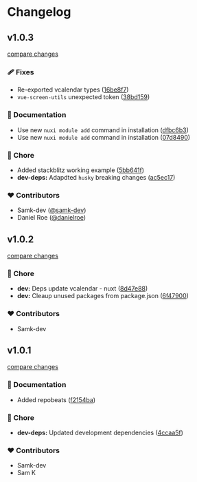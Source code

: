 # Changelog

## v1.0.3

[compare changes](https://github.com/samk-dev/nuxt-vcalendar/compare/v1.0.2...v1.0.3)

### 🩹 Fixes

- Re-exported vcalendar types ([16be8f7](https://github.com/samk-dev/nuxt-vcalendar/commit/16be8f7))
- `vue-screen-utils` unexpected token ([38bd159](https://github.com/samk-dev/nuxt-vcalendar/commit/38bd159))

### 📖 Documentation

- Use new `nuxi module add` command in installation ([dfbc6b3](https://github.com/samk-dev/nuxt-vcalendar/commit/dfbc6b3))
- Use new `nuxi module add` command in installation ([07d8490](https://github.com/samk-dev/nuxt-vcalendar/commit/07d8490))

### 🏡 Chore

- Added stackblitz working example ([5bb641f](https://github.com/samk-dev/nuxt-vcalendar/commit/5bb641f))
- **dev-deps:** Adapdted `husky` breaking changes ([ac5ec17](https://github.com/samk-dev/nuxt-vcalendar/commit/ac5ec17))

### ❤️ Contributors

- Samk-dev ([@samk-dev](http://github.com/samk-dev))
- Daniel Roe ([@danielroe](http://github.com/danielroe))

## v1.0.2

[compare changes](https://github.com/samk-dev/nuxt-vcalendar/compare/v1.0.1...v1.0.2)

### 🏡 Chore

- **dev:** Deps update vcalendar - nuxt ([8d47e88](https://github.com/samk-dev/nuxt-vcalendar/commit/8d47e88))
- **dev:** Cleaup unused packages from package.json ([6f47900](https://github.com/samk-dev/nuxt-vcalendar/commit/6f47900))

### ❤️ Contributors

- Samk-dev

## v1.0.1

[compare changes](https://github.com/samk-dev/nuxt-vcalendar/compare/1.0.0...v1.0.1)

### 📖 Documentation

- Added repobeats ([f2154ba](https://github.com/samk-dev/nuxt-vcalendar/commit/f2154ba))

### 🏡 Chore

- **dev-deps:** Updated development dependencies ([4ccaa5f](https://github.com/samk-dev/nuxt-vcalendar/commit/4ccaa5f))

### ❤️ Contributors

- Samk-dev
- Sam K
